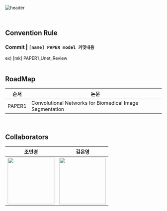 ![header](https://capsule-render.vercel.app/api?type=rounded&height=100&color=gradient&text=AI_PAPER&textBg=false&animation=blinking&section=header&reversal=false&fontAlign=50&fontAlignY=58&desc=1)

</br> 

## Convention Rule

### Commit | `[name] PAPER model 커밋내용` 
ex) [mk] PAPER1_Unet_Review  
</br> 

## RoadMap 

|순서|논문|
|------|---|
|PAPER1|Convolutional Networks for Biomedical Image Segmentation|
</br> 

## Collaborators
|조민경|김은영|
|:------:|:------:|
|<a href="https://github.com/ZZOMING-K"><img src="https://avatars.githubusercontent.com/ZZOMING-K" width=150px>|<a href="https://github.com/is-zeroo"> <img src="https://avatars.githubusercontent.com/is-zeroo" width=150px>|
